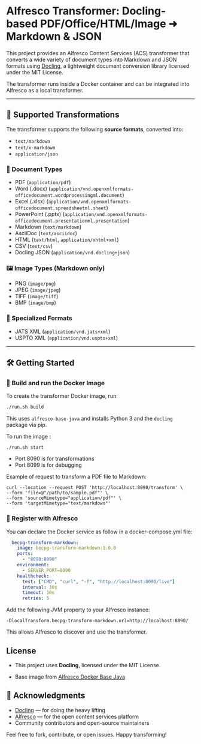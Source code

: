 # Alfresco Transformer: Docling-based PDF/Office/HTML/Image ➜ Markdown & JSON

This project provides an Alfresco Content Services (ACS) transformer that converts a wide variety of document types into Markdown and JSON formats using [Docling](https://github.com/docling/docling), a lightweight document conversion library licensed under the MIT License.

The transformer runs inside a Docker container and can be integrated into Alfresco as a local transformer.

---

## 🚀 Supported Transformations

The transformer supports the following **source formats**, converted into:

- `text/markdown`
- `text/x-markdown`
- `application/json`

### 📄 Document Types

- PDF (`application/pdf`)
- Word (.docx) (`application/vnd.openxmlformats-officedocument.wordprocessingml.document`)
- Excel (.xlsx) (`application/vnd.openxmlformats-officedocument.spreadsheetml.sheet`)
- PowerPoint (.pptx) (`application/vnd.openxmlformats-officedocument.presentationml.presentation`)
- Markdown (`text/markdown`)
- AsciiDoc (`text/asciidoc`)
- HTML (`text/html`, `application/xhtml+xml`)
- CSV (`text/csv`)
- Docling JSON (`application/vnd.docling+json`)

### 🖼️ Image Types (Markdown only)

- PNG (`image/png`)
- JPEG (`image/jpeg`)
- TIFF (`image/tiff`)
- BMP (`image/bmp`)

### 🧾 Specialized Formats

- JATS XML (`application/vnd.jats+xml`)
- USPTO XML (`application/vnd.uspto+xml`)

---

## 🛠️ Getting Started

### 🧱 Build and run the Docker Image

To create the transformer Docker image, run:

```bash
./run.sh build
```

This uses `alfresco-base-java` and installs Python 3 and the `docling` package via pip.

To run the image :

```
./run.sh start
```

* Port 8090 is for transformations
* Port 8099 is for debugging

Example of request to transform a PDF file to Markdown:

```shell
curl --location --request POST 'http://localhost:8090/transform' \
--form 'file=@"/path/to/sample.pdf"' \
--form 'sourceMimetype="application/pdf"' \
--form 'targetMimetype="text/markdown"'
```

### 🔗 Register with Alfresco

You can declare the Docker service as follow in a docker-compose.yml file:

```yaml
  becpg-transform-markdown:
    image: becpg-transform-markdown:1.0.0
    ports:
      - "8090:8090"
    environment:
      - SERVER_PORT=8090
    healthcheck:
      test: ["CMD", "curl", "-f", "http://localhost:8090/live"]
      interval: 30s
      timeout: 10s
      retries: 5
```

Add the following JVM property to your Alfresco instance:

```
-DlocalTransform.becpg-transform-markdown.url=http://localhost:8090/
```

This allows Alfresco to discover and use the transformer.

## License

- This project uses **Docling**, licensed under the MIT License.

- Base image from [Alfresco Docker Base Java](https://github.com/Alfresco/alfresco-docker-base-java)

  

## 🙌 Acknowledgments

- [Docling](https://github.com/docling/docling) — for doing the heavy lifting
- [Alfresco](https://www.alfresco.com/) — for the open content services platform
- Community contributors and open-source maintainers

Feel free to fork, contribute, or open issues. Happy transforming!
